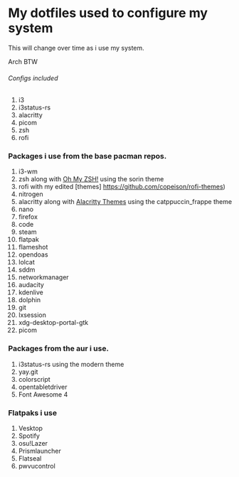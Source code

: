 # My dotfiles used to configure my system

This will change over time as i use my system.

Arch BTW

###### Configs included

1. i3
2. i3status-rs
3. alacritty
4. picom
5. zsh
6. rofi

### Packages i use from the base pacman repos.

1. i3-wm
2. zsh along with [Oh My ZSH!](https://ohmyz.sh/) using the sorin theme
3. rofi with my edited [themes] https://github.com/copeison/rofi-themes)
4. nitrogen
5. alacritty along with [Alacritty Themes](https://github.com/alacritty/alacritty-theme) using the catppuccin_frappe theme
6. nano
7. firefox
8. code
9. steam
10. flatpak
11. flameshot
12. opendoas
13. lolcat
14. sddm
15. networkmanager
16. audacity
17. kdenlive
18. dolphin
19. git
20. lxsession
21. xdg-desktop-portal-gtk
22. picom

### Packages from the aur i use.

1. i3status-rs using the modern theme
2. yay.git
3. colorscript
4. opentabletdriver
5. Font Awesome 4

### Flatpaks i use
1. Vesktop
2. Spotify
3. osu!Lazer
4. Prismlauncher
5. Flatseal
6. pwvucontrol
